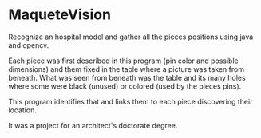 # MaqueteVision

Recognize an hospital model and gather all the pieces positions using java and opencv.

Each piece was first described in this program (pin color and possible dimensions) and them fixed in the table where a picture was taken from beneath.
What was seen from beneath was the table and its many holes where some were black (unused) or colored (used by the pieces pins).

This program identifies that and links them to each piece discovering their location.


It was a project for an architect's doctorate degree.
